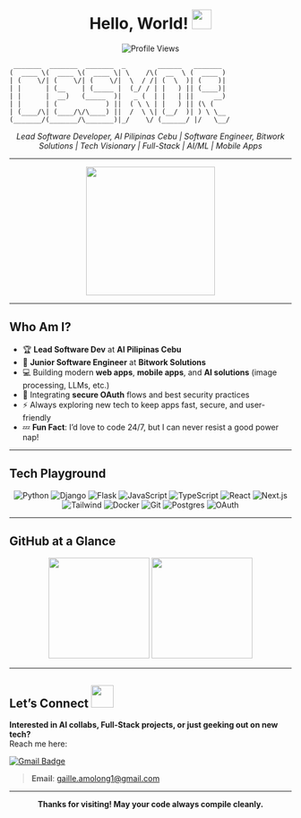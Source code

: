 # <div align="center">**Hello, World!** <img src="https://media.giphy.com/media/hvRJCLFzcasrR4ia7z/giphy.gif" width="35"></div>

<div align="center">
  <img src="https://komarev.com/ghpvc/?username=gael55x&color=blue" alt="Profile Views" />
</div>

```
 _______  _______  _______  _        ______   _______ 
(  ____ \(  ____ \(  ____ \| \    /\(  __  \ (  ____ )
| (    \/| (    \/| (    \/|  \  / /| (  \  )| (    )|
| |      | (__    | (_____ |  (_/ / | |   ) || (____)|
| |      |  __)   (_____  )|   _ (  | |   | ||     __)
| |      | (            ) ||  ( \ \ | |   ) || (\ (   
| (____/\| (____/\/\____) ||  /  \ \| (__/  )| ) \ \__
(_______/(_______/\_______)|_/    \/ (______/ |/   \__/
```
<div align="center">
 <em>Lead Software Developer, AI Pilipinas Cebu | Software Engineer, Bitwork Solutions | Tech Visionary | Full-Stack | AI/ML | Mobile Apps</em>
</div>

---

<div align="center">
  <img src="https://media.giphy.com/media/13HBDT4QSTpveU/giphy.gif" width="230" />
</div>

---

## Who Am I?
- 🏆 **Lead Software Dev** at **AI Pilipinas Cebu**  
- 🚀 **Junior Software Engineer** at **Bitwork Solutions**  
- 💻 Building modern **web apps**, **mobile apps**, and **AI solutions** (image processing, LLMs, etc.)  
- 🔐 Integrating **secure OAuth** flows and best security practices  
- ⚡ Always exploring new tech to keep apps fast, secure, and user-friendly  
- 💤 **Fun Fact**: I’d love to code 24/7, but I can never resist a good power nap!

---

## Tech Playground
<p align="center">
  <img alt="Python" src="https://img.shields.io/badge/Python-3776AB?style=for-the-badge&logo=python&logoColor=white"/>
  <img alt="Django" src="https://img.shields.io/badge/Django-092E20?style=for-the-badge&logo=django&logoColor=white"/>
  <img alt="Flask" src="https://img.shields.io/badge/Flask-000000?style=for-the-badge&logo=flask&logoColor=white"/>
  <img alt="JavaScript" src="https://img.shields.io/badge/JavaScript-F7DF1E.svg?style=for-the-badge&logo=javascript&logoColor=black"/>
  <img alt="TypeScript" src="https://img.shields.io/badge/TypeScript-007ACC.svg?style=for-the-badge&logo=typescript&logoColor=white"/>
  <img alt="React" src="https://img.shields.io/badge/React-20232A.svg?style=for-the-badge&logo=react&logoColor=61DAFB"/>
  <img alt="Next.js" src="https://img.shields.io/badge/Next.js-000000.svg?style=for-the-badge&logo=next-dot-js&logoColor=white"/>
  <br/>
  <img alt="Tailwind" src="https://img.shields.io/badge/Tailwind-06B6D4.svg?style=for-the-badge&logo=tailwind-css&logoColor=white"/>
  <img alt="Docker" src="https://img.shields.io/badge/Docker-2496ED.svg?style=for-the-badge&logo=docker&logoColor=white"/>
  <img alt="Git" src="https://img.shields.io/badge/Git-F05032.svg?style=for-the-badge&logo=git&logoColor=white"/>
  <img alt="Postgres" src="https://img.shields.io/badge/Postgres-4169E1.svg?style=for-the-badge&logo=postgresql&logoColor=white"/>
  <img alt="OAuth" src="https://img.shields.io/badge/OAuth-3C3C3D.svg?style=for-the-badge&logo=openid&logoColor=white"/>
</p>

---

## GitHub at a Glance
<div align="center">
  <img height="180em" src="https://github-readme-stats.vercel.app/api?username=gael55x&show_icons=true&theme=highcontrast&count_private=true&hide_border=true" />
  <img height="180em" src="https://github-readme-stats.vercel.app/api/top-langs/?username=gael55x&layout=compact&theme=highcontrast&hide_border=true" />
</div>

---

## Let’s Connect <img src="https://media.giphy.com/media/l2JJKs3I69qfaQleE/giphy.gif" width="40">
**Interested in AI collabs, Full-Stack projects, or just geeking out on new tech?**  
Reach me here:

[![Gmail Badge](https://img.shields.io/badge/-Gmail-DB4437?style=flat-square&logo=Gmail&logoColor=white)](mailto:gaille.amolong1@gmail.com)

> **Email**: gaille.amolong1@gmail.com

---

<p align="center">
  <b>Thanks for visiting! May your code always compile cleanly.</b>
</p>
